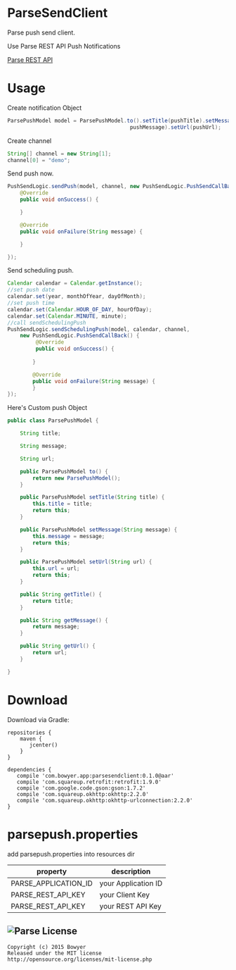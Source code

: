 ParseSendClient
==============================

Parse push send client.

Use Parse REST API Push Notifications

[Parse REST API](https://parse.com/docs/rest/guide/#quick-reference-push-notifications)

Usage
====
Create notification Object

```java
ParsePushModel model = ParsePushModel.to().setTitle(pushTitle).setMessage(
                                       pushMessage).setUrl(pushUrl);
```

Create channel

```java
String[] channel = new String[1];
channel[0] = "demo";
```

Send push now.

```java
PushSendLogic.sendPush(model, channel, new PushSendLogic.PushSendCallBack() {
    @Override
    public void onSuccess() {

    }

    @Override
    public void onFailure(String message) {

    }

});
```

Send scheduling push.

```java
Calendar calendar = Calendar.getInstance();
//set push date
calendar.set(year, monthOfYear, dayOfMonth);
//set push time
calendar.set(Calendar.HOUR_OF_DAY, hourOfDay);
calendar.set(Calendar.MINUTE, minute);
//call sendSchedulingPush
PushSendLogic.sendSchedulingPush(model, calendar, channel,
    new PushSendLogic.PushSendCallBack() {
         @Override
         public void onSuccess() {
        
        }

        @Override
        public void onFailure(String message) {
        }
});
```

Here's Custom push Object

```java
public class ParsePushModel {

    String title;

    String message;

    String url;

    public ParsePushModel to() {
        return new ParsePushModel();
    }

    public ParsePushModel setTitle(String title) {
        this.title = title;
        return this;
    }

    public ParsePushModel setMessage(String message) {
        this.message = message;
        return this;
    }

    public ParsePushModel setUrl(String url) {
        this.url = url;
        return this;
    }

    public String getTitle() {
        return title;
    }

    public String getMessage() {
        return message;
    }

    public String getUrl() {
        return url;
    }

}
```

Download
====
Download via Gradle:

```
repositories {
    maven {
       jcenter()
    }
}

dependencies {
   compile 'com.bowyer.app:parsesendclient:0.1.0@aar'
   compile 'com.squareup.retrofit:retrofit:1.9.0'
   compile 'com.google.code.gson:gson:1.7.2'
   compile 'com.squareup.okhttp:okhttp:2.2.0'
   compile 'com.squareup.okhttp:okhttp-urlconnection:2.2.0'
}
```

# parsepush.properties

add parsepush.properties into resources dir

| property  | description |
| ------------- | ------------- |
| PARSE_APPLICATION_ID | your Application ID |
| PARSE_REST_API_KEY | your Client Key |
| PARSE_REST_API_KEY | your REST API Key |

![Parse](./art/properties.png)
License
--------
```
Copyright (c) 2015 Bowyer
Released under the MIT license
http://opensource.org/licenses/mit-license.php
```
